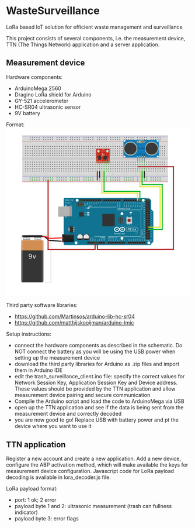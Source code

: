 # WasteSurveillance
LoRa based IoT solution for efficient waste management and surveillance

This project consists of several components, i.e. the measurement device, TTN (The Things Network) application and a server application.

## Measurement device

Hardware components:
 - ArduinoMega 2560
 - Dragino LoRa shield for Arduino
 - GY-521 accelerometer
 - HC-SR04 ultrasonic sensor
 - 9V battery

Format: ![schematic](https://github.com/nezezime/WasteSurveillance/blob/master/TrashGuard_Wiring_Schematic_PNG.png)

Third party software libraries:
 - https://github.com/Martinsos/arduino-lib-hc-sr04
 - https://github.com/matthijskooijman/arduino-lmic
 
 Setup instructions:
  - connect the hardware components as described in the schematic. Do NOT connect the battery as you will be using the USB power when setting up the measurement device
  - download the third party libraries for Arduino as .zip files and import them in Arduino IDE
  - edit the trash_surveillance_client.ino file: specify the correct values for Network Session Key, Application Session Key and Device address. These values should be provided by the TTN application and allow measurement device pairing and secure communication
  - Compile the Arduino script and load the code to ArduinoMega via USB
  - open up the TTN application and see if the data is being sent from the measurement device and correctly decoded
  - you are now good to go! Replace USB with battery power and pt the device where you want to use it
  
  ## TTN application
  
  Register a new account and create a new application. Add a new device, configure the ABP activation method, which will make available the keys for measurement device configuration. Javascript code for LoRa payload decoding is available in lora_decoder.js file. 
  
LoRa payload format:
 - port: 1 ok; 2 error
 - payload byte 1 and 2: ultrasonic measurement (trash can fullness indicator)
 - payload byte 3: error flags

